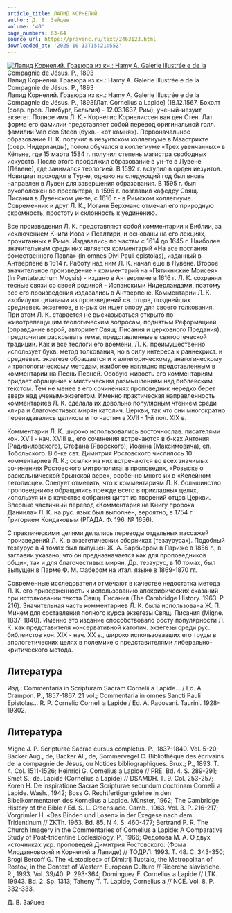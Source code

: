 ```yaml
---
article_title: ЛАПИД КОРНЕЛИЙ
author: Д. В. Зайцев
volume: '40'
page_numbers: 63-64
source_url: https://pravenc.ru/text/2463123.html
downloaded_at: '2025-10-13T15:21:55Z'
---
```


[![Лапид Корнелий. Гравюра из кн.: Hamy A. Galerie illustrée e de la Compagnie de Jésus. P., 1893](https://pravenc.ru/data/2019/08/18/1236506243/i200.jpg "Кликните для увеличения картинки")](https://pravenc.ru/data/2019/08/18/1236506243/i400.jpg)Лапид Корнелий. Гравюра из кн.: Hamy A. Galerie illustrée e de la Compagnie de Jésus. P., 1893  
Лапид Корнелий. Гравюра из кн.: Hamy A. Galerie illustrée e de la Compagnie de Jésus. P., 1893[Лат. Cornelius a Lapide] (18.12.1567, Бохолт (совр. пров. Лимбург, Бельгия) - 12.03.1637, Рим), ученый-иезуит, экзегет. Полное имя Л. К.- Корнелис Корнелиссен ван ден Стен. Лат. форма его фамилии представляет собой перевод оригинальной голл. фамилии Van den Steen (букв.- «от камня»). Первоначальное образование Л. К. получил в иезуитском коллегиуме в Маастрихте (совр. Нидерланды), потом обучался в коллегиуме «Трех увенчанных» в Кёльне, где 15 марта 1584 г. получил степень магистра свободных искусств. После этого продолжил образование в ун-те в Лувене (Лёвене), где занимался теологией. В 1592 г. вступил в орден иезуитов. Новициат проходил в Турне, однако на следующий год был вновь направлен в Лувен для завершения образования. В 1595 г. был рукоположен во пресвитера, в 1596 г. возглавил кафедру Свящ. Писания в Лувенском ун-те, с 1616 г.- в Римском коллегиуме. Современник и друг Л. К., Иоганн Берхманс отмечал его природную скромность, простоту и склонность к уединению.

Все произведения Л. К. представляют собой комментарии к Библии, за исключением Книги Иова и Псалтири, и основаны на его лекциях, прочитанных в Риме. Издавались по частям с 1614 до 1645 г. Наиболее значительным среди них является комментарий «На все послания божественного Павла» (In omnes Divi Pauli epistolas), изданный в Антверпене в 1614 г. Работу над ним Л. К. начал еще в Лувене. Второе значительное произведение - комментарий на «Пятикнижие Моисея» (In Pentateuchum Moysis) - издано в Антверпене в 1616 г. Л. К. сохранял тесные связи со своей родиной - Испанскими Нидерландами, поэтому все его произведения издавались в Антверпене. Комментарии Л. К. изобилуют цитатами из произведений св. отцов, позднейших средневек. экзегетов, в к-рых он ищет опору для своего толкования. При этом Л. К. старается не высказываться открыто по животрепещущим теологическим вопросам, поднятым Реформацией (оправдание верой, авторитет Свящ. Писания и церковного Предания), предпочитая раскрывать темы, представленные в святоотеческой традиции. Как и все теологи его времени, Л. К. преимущественно использует букв. метод толкования, но в силу интереса к раннехрист. и средневек. экзегезе обращается и к аллегорическому, анагогическому и тропологическому методам, наиболее наглядно представленным в комментарии на Песнь Песней. Особую живость его комментариям придает обращение к мистическим размышлениям над библейским текстом. Тем не менее в его сочинениях проповедник нередко берет вверх над ученым-экзегетом. Именно практическая направленность комментариев Л. К. сделала их довольно популярным чтением среди клира и благочестивых мирян католич. Церкви, так что они многократно переиздавались целиком и по частям в XVII - 1-й пол. XIX в.

Комментарии Л. К. широко использовались восточнослав. писателями кон. XVII - нач. XVIII в., его сочинения встречаются в б-ках Антония (Радивиловского), Стефана (Яворского), Иоанна (Максимовича), еп. Тобольского. В б-ке свт. Димитрия Ростовского числилось 10 комментариев Л. К.; ссылки на них встречаются во всех значимых сочинениях Ростовского митрополита: в проповедях, «Розыске о раскольнической брынской вере», особенно много их в «Келейном летописце». Следует отметить, что к комментариям Л. К. большинство проповедников обращались прежде всего в прикладных целях, используя их в качестве собрания цитат из творений отцов Церкви. Впервые частичный перевод «Комментария на Книгу пророка Даниила» Л. К. на рус. язык был выполнен, вероятно, в 1754 г. Григорием Кондаковым (РГАДА. Ф. 196. № 1656).

С практическими целями делались переводы отдельных пассажей произведений Л. К. в экзегетических сборниках (тезаурусах). Подобный тезаурус в 4 томах был выпущен Ж. А. Барбьером в Париже в 1856 г., в заглавии указано, что он предназначается как для проповедников общин, так и для благочестивых мирян. Др. тезаурус, в 10 томах, был выпущен в Парме Ф. М. Фабером на итал. языке в 1869-1870 гг.

Современные исследователи отмечают в качестве недостатка метода Л. К. его приверженность к использованию апокрифических сказаний при истолковании текста Свящ. Писания (The Cambridge History. 1963. P. 216). Значительная часть комментариев Л. К. была использована Ж. П. Минем для составления полного курса экзегезы Свящ. Писания (Migne. 1837-1840). Именно это издание способствовало росту популярности Л. К. как представителя консервативной католич. экзегезы среди рус. библеистов кон. XIX - нач. XX в., широко использовавших его труды в апологетических целях в полемике с представителями либерально-критического метода.

## Литература

Изд.: Commentaria in Scripturam Sacram Cornelii a Lapide... / Ed. A. Crampon. P., 1857-1867. 21 vol.; Commentaria in omnes Sancti Pauli Epistolas… R. P. Cornelio Corneli a Lapide / Ed. A. Padovani. Taurini. 1928-19302.

## Литература

Migne J. P. Scripturae Sacrae cursus completus. P., 1837-1840. Vol. 5-20; Backer Aug., de, Backer Al., de, Sommervegel C. Bibliothèque des écrivains de la compagnie de Jésus, ou Notices bibliographiques. Brux.; P., 1893. T. 4. Col. 1511-1526; Heinrici G. Cornelius a Lapide // PRE. Bd. 4. S. 289-291; Smet S., de. Lapide (Cornelius a Lapide) // DSAMDH. T. 9. Col. 253-257; Koren H. De inspiratione Sacrae Scripturae secundum doctrinam Cornelii a Lapide. Wash., 1942; Boss G. Rechtfertigungslehre in den Bibelkommentaren des Kornelius a Lapide. Münster, 1962; The Cambridge History of the Bible / Ed. S. L. Greenslade. Camb., 1963. Vol. 3. P. 216-217; Vorgrimler H. «Das Binden und Losen» in der Exegese nach dem Tridentinum // ZKTh. 1963. Bd. 85. N 4. S. 460-477; Bertrand P. R. The Church Imagery in the Commentaries of Cornelius a Lapide: A Comparative Study of Post-tridentine Ecclesiology. P., 1966; Федотова М. А. О двух источниках укр. проповедей Димитрия Ростовского: (Фома Млодзяновский и Корнелий а Лапиде) // ТОДРЛ. 1993. Т. 48. С. 343-350; Brogi Bercoff G. The «Letopisec» of Dimitrij Tuptalo, the Metropolitan of Rostov, in the Context of Western European Culture // Ricerche slavistiche. R., 1993. Vol. 39/40. P. 293-364; Dominguez F. Cornelius a Lapide // LTK. 19943. Bd. 2. Sp. 1313; Taheny T. T. Lapide, Сornelius a // NCE. Vol. 8. P. 332-333.

Д. В. Зайцев
